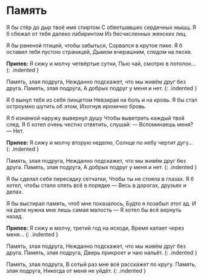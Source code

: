 ﻿---
layout: lyrics
---

# Память

Я бы стёр до дыр твоё имя спиртом
С обветшавших сердечных мышц.
Я б сбежал от тебя далеко лабиринтом
Из бесчисленных женских лиц.

Я бы раненой птицей, чтобы забыться,
Сорвался в крутое пике.
Я б оставил тебя пустою страницей,
Дымом вчерашним, следом на песке.

**Припев:**
Я сижу и молчу четвёртые сутки,
Пью чай, смотрю в потолок…
{: .indented }

Память, злая подруга,
Нежданно подскажет, что мы живём друг без друга.
Память, злая подруга,
А добрых подруг у меня и нет.
{: .indented }

Я б вынул тебя из себя пинцетом
Невзирая на боль и на кровь.
Я бы стал остроумно шутить об этом,
Изогнув иронично бровь.

Я б изнанкой наружу вывернул душу
Чтобы выветрить каждый твой след.
Я б хотел очень честно ответить, слушай:
— Вспоминаешь меня? — Нет.

**Припев:**
Я сижу и молчу вторую неделю,
Солнце по небу чертит дугу…
{: .indented }

Память, злая подруга,
Нежданно подскажет, что мы живём друг без друга.
Память, злая подруга,
А добрых подруг у меня и нет.
{: .indented }

Я бы сделал себе пересадку сетчатки,
Чтобы ты не стояла в глазах.
Я б хотел, чтобы стало опять всё в порядке —
Весь в дорогах, друзьях и делах.

Я бы выстирал память, чтоб мне показалось,
Будто я позабыл этот ад.
И на деле нужна мне лишь самая малость —
Я хотел бы всё вернуть назад.

**Припев:**
Я сижу и молчу, третий год на исходе,
Время капает через меня…
{: .indented }

Память, злая подруга,
Нежданно подскажет, что мы живём друг без друга.
Память, злая подруга,
Дверь прикроет и чаю нальёт.
{: .indented }

Память, злая подруга,
В сотый раз мне всё расскажет по кругу.
Память, злая подруга,
Никогда от меня не уйдёт.
{: .indented }
